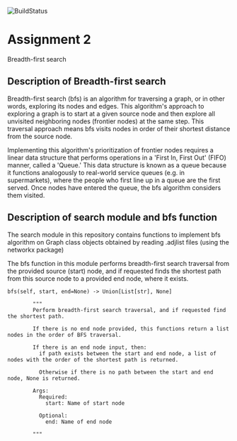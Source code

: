 
![BuildStatus](https://github.com/IJbeasley/HW2-BFS/workflows/Assignment%20Tests/badge.svg) 

# Assignment 2
Breadth-first search

##  Description of Breadth-first search

Breadth-first search (bfs) is an algorithm for traversing a graph, or in other words, exploring its nodes and edges. This algorithm's approach to exploring a graph is to start at a given source node and then explore all unvisited neighboring nodes (frontier nodes) at the same step. This traversal approach means bfs visits nodes in order of their shortest distance from the source node.

Implementing this algorithm's prioritization of frontier nodes requires a linear data structure that performs operations in a 'First In, First Out'  (FIFO) manner, called a 'Queue.' This data structure is known as a queue because it functions analogously to real-world service queues (e.g. in supermarkets), where the people who first line up in a queue are the first served. Once nodes have entered the queue, the bfs algorithm considers them visited. 

## Description of search module and bfs function

The search module in this repository contains functions to implement bfs algorithm on Graph class objects obtained by reading .adjlist files (using the networkx package)

The bfs function in this module performs breadth-first search traversal from the provided source (start) node, and if requested finds the shortest path from this source node to a provided end node, where it exists. 

```
bfs(self, start, end=None) -> Union[List[str], None] 

        """
        Perform breadth-first search traversal, and if requested find the shortest path. 

        If there is no end node provided, this functions return a list nodes in the order of BFS traversal.
        
        If there is an end node input, then: 
          if path exists between the start and end node, a list of nodes with the order of the shortest path is returned.
          
          Otherwise if there is no path between the start and end node, None is returned. 
          
        Args:
          Required: 
            start: Name of start node
          
          Optional: 
            end: Name of end node 

        """
```
